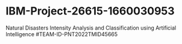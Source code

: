 # IBM-Project-26615-1660030953
Natural Disasters Intensity Analysis and Classification using Artificial Intelligence
#TEAM-ID-PNT2022TMID45665
